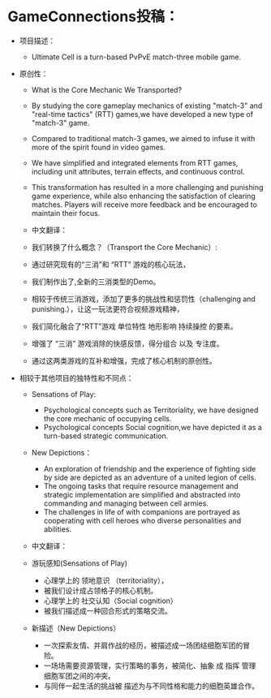 # GameConnections投稿：

- 项目描述：
  - Ultimate Cell is a turn-based PvPvE match-three mobile game.
- 原创性：
  - What is the Core Mechanic We Transported?
  - By studying the core gameplay mechanics of existing "match-3" and "real-time tactics" (RTT) games,we have developed a new type of "match-3" game.
  - Compared to traditional match-3 games, we aimed to infuse it with more of the spirit found in video games.
  - We have simplified and integrated elements from RTT games, including unit attributes, terrain effects, and continuous control.
  - This transformation has resulted in a more challenging and punishing game experience, while also enhancing the satisfaction of clearing matches. Players will receive more feedback and be encouraged to maintain their focus.
  
  - 中文翻译：
  - 我们转换了什么概念？（Transport the Core Mechanic）:
  - 通过研究现有的“三消”和 “RTT” 游戏的核心玩法，
  - 我们制作出了,全新的三消类型的Demo。
  - 相较于传统三消游戏，添加了更多的挑战性和惩罚性（challenging and punishing.），让这一玩法更符合视频游戏精神，
  - 我们简化融合了“RTT”游戏 单位特性 地形影响 持续操控 的要素。
  - 增强了 “三消” 游戏消除的快感反馈，得分组合 以及 专注度。
  - 通过这两类游戏的互补和增强，完成了核心机制的原创性。
  
- 相较于其他项目的独特性和不同点：
  - Sensations of Play:
    - Psychological concepts such as Territoriality, we have designed the core mechanic of occupying cells.
    - Psychological concepts Social cognition,we have depicted it as a turn-based strategic communication.
  - New Depictions：
    - An exploration of friendship and the experience of fighting side by side are depicted as an adventure of a united legion of cells.
    - The ongoing tasks that require resource management and strategic implementation are simplified and abstracted into commanding and managing between cell armies.
    - The challenges in life of with companions are portrayed as cooperating with cell heroes who diverse personalities and abilities.
    
  - 中文翻译：
  - 游玩感知(Sensations of Play)
	- 心理学上的 领地意识 （territoriality），
	- 被我们设计成占领格子的核心机制。
	- 心理学上的 社交认知（Social cognition）
	- 被我们描述成一种回合形式的策略交流。
  - 新描述（New Depictions）
  	- 一次探索友情、并肩作战的经历，被描述成一场团结细胞军团的冒险。
  	- 一场场需要资源管理，实行策略的事务，被简化、抽象 成 指挥 管理 细胞军团之间的冲突。
  	- 与同伴一起生活的挑战被 描述为与不同性格和能力的细胞英雄合作。
    